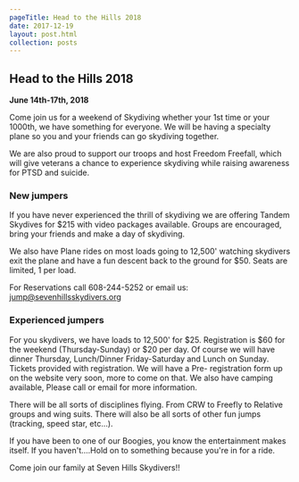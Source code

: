 ```yaml
---
pageTitle: Head to the Hills 2018
date: 2017-12-19
layout: post.html
collection: posts
---
```


## Head to the Hills 2018

<!-- <img src="../../img/head-to-the-hills-2017.png" alt="Flyer" class="full-width"> -->

**June 14th-17th, 2018**

Come join us for a weekend of Skydiving whether your 1st time or your 1000th, we have something for everyone. We will be having a specialty plane so you and your friends can go skydiving together.

We are also proud to support our troops and host Freedom Freefall, which will give veterans a chance to experience skydiving while raising awareness for PTSD and suicide.

### New jumpers

If you have never experienced the thrill of skydiving we are offering Tandem Skydives for $215 with video packages available. Groups are encouraged, bring your friends and make a day of skydiving.

We also have Plane rides on most loads going to 12,500' watching skydivers exit the plane and have a fun descent back to the ground for $50. Seats are limited, 1 per load.

For Reservations call 608-244-5252 or email us: jump@sevenhillsskydivers.org

### Experienced jumpers

For you skydivers, we have loads to 12,500' for $25. Registration is $60 for the weekend (Thursday-Sunday) or $20 per day. Of course we will have dinner Thursday, Lunch/Dinner Friday-Saturday and Lunch on Sunday. Tickets provided with registration. We will have a Pre-
registration form up on the website very soon, more to come on that. We also have camping available, Please call or email for more information.

There will be all sorts of disciplines flying. From CRW to Freefly to Relative groups and wing suits. There will also be all sorts of other fun jumps (tracking, speed star, etc...).

<!-- Mail us the [pre-registration form](https://drive.google.com/open?id=0B_TxW7YtyOtId3c3OHFVZUZpNTQ) to sign up! -->

If you have been to one of our Boogies, you know the entertainment makes itself. If you haven't....Hold on to something because you're in for a ride.

Come join our family at Seven Hills Skydivers!!